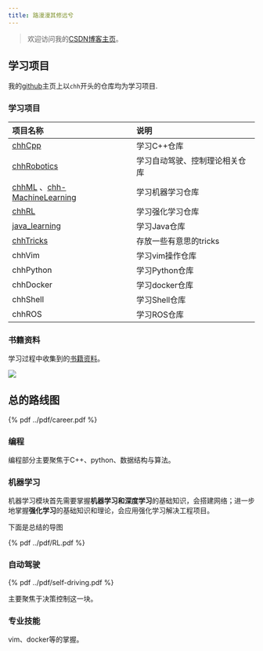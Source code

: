 ```yaml
---
title: 路漫漫其修远兮
---
```








> 欢迎访问我的[CSDN博客主页](https://blog.csdn.net/weixin_42301220?spm=1010.2135.3001.5343)。

## 学习项目

我的[github](https://github.com/CHH3213)主页上以`chh`开头的仓库均为学习项目.


### **学习项目**

| **项目名称**                                                |            **说明**            |
| :---------------------------------------------------------- | :---------------------------- |
| [chhCpp](https://github.com/CHH3213/chhCpp)                                                      |          学习C++仓库           |
| [chhRobotics](https://github.com/CHH3213/chhRobotics)       | 学习自动驾驶、控制理论相关仓库 |
| [chhML](https://github.com/CHH3213/chhML)  、[chh-MachineLearning](https://github.com/CHH3213/chh-MachineLearning)                 |        学习机器学习仓库        |
| [chhRL](https://github.com/CHH3213/chhRL)                   |        学习强化学习仓库        |
| [java_learning](https://gitee.com/caohuanhui/java_learning) |          学习Java仓库          |
|[chhTricks](https://github.com/CHH3213/chhTricks) |存放一些有意思的tricks
| chhVim                                                      |        学习vim操作仓库         |
| chhPython                                                   |         学习Python仓库         |
| chhDocker                                                   |         学习docker仓库         |
| chhShell                                                    |         学习Shell仓库          |
| chhROS                                                      |          学习ROS仓库           |


### 书籍资料

学习过程中收集到的[书籍资料](https://github.com/CHH3213/Books)。

![](../index/20221103135729.png)  

## 总的路线图





<!-- ![就业蓄力.png](https://s2.loli.net/2022/06/11/qIfuYjhyUk97rdt.png) -->


{% pdf ../pdf/career.pdf %}



### 编程

编程部分主要聚焦于C++、python、数据结构与算法。



### 机器学习



机器学习模块首先需要掌握**机器学习和深度学习**的基础知识，会搭建网络；进一步地掌握**强化学习**的基础知识和理论，会应用强化学习解决工程项目。



下面是总结的导图

<!-- ![RL](https://s2.loli.net/2022/06/12/KpJmMrUEI5BvuZ9.png) -->

{% pdf ../pdf/RL.pdf %}




### 自动驾驶

<!-- ![self-driving](https://s2.loli.net/2022/06/12/3j8Tk4eDKlHiXVF.png) -->

{% pdf ../pdf/self-driving.pdf %}


主要聚焦于决策控制这一块。





### 专业技能

vim、docker等的掌握。
